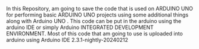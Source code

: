 In this Repository, am going to save the code that is used on ARDUINO UNO for performing basic ARDUINO UNO projects using some additional things along with Arduino UNO . 
This code can be put in the arduino using the arduino IDE or simply Arduino INTEGRATED DEVELOPMENT ENVIRONMENT.
Most of this code that am going to use is uploaded into arduino using Arduino IDE 2.3.1-nightly-20240212
